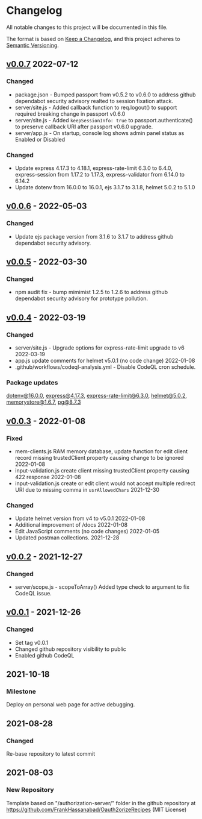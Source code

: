# Changelog

All notable changes to this project will be documented in this file.

The format is based on [Keep a Changelog](https://keepachangelog.com/en/1.0.0/),
and this project adheres to
[Semantic Versioning](https://semver.org/spec/v2.0.0.html).


## [v0.0.7](https://github.com/cotarr/collab-auth/releases/tag/v0.0.7) 2022-07-12

### Changed

- package.json - Bumped passport from v0.5.2 to v0.6.0 to address github dependabot security advisory realted to session fixation attack.
- server/site.js - Added callback function to req.logout() to support required breaking change in passport v0.6.0
- server/site.js - Added `keepSessionInfo: true` to passport.authenticate() to preserve callback URI after passport v0.6.0 upgrade.
- server/app.js - On startup, console log shows admin panel status as Enabled or Disabled

### Changed
- Update express 4.17.3 to 4.18.1, express-rate-limit 6.3.0 to 6.4.0, express-session from 1.17.2 to 1.17.3, express-validator from 6.14.0 to 6.14.2
- Update dotenv from 16.0.0 to 16.0.1, ejs 3.1.7 to 3.1.8, helmet 5.0.2 to 5.1.0

## [v0.0.6](https://github.com/cotarr/collab-auth/releases/tag/v0.0.6) - 2022-05-03

### Changed

- Update ejs package version from 3.1.6 to 3.1.7 to address github dependabot security advisory.

## [v0.0.5](https://github.com/cotarr/collab-auth/releases/tag/v0.0.5) - 2022-03-30

### Changed

- npm audit fix - bump mimimist 1.2.5 to 1.2.6 to address github dependabot security advisory for prototype pollution.

## [v0.0.4](https://github.com/cotarr/collab-auth/releases/tag/v0.0.4) - 2022-03-19

### Changed

- server/site.js - Upgrade options for express-rate-limit upgrade to v6 2022-03-19
- app.js update comments for helmet v5.0.1 (no code change) 2022-01-08
- .github/workflows/codeql-analysis.yml - Disable CodeQL cron schedule.

### Package updates

dotenv@16.0.0, express@4.17.3, express-rate-limit@6.3.0, helmet@5.0.2, memorystore@1.6.7, pg@8.7.3

## [v0.0.3](https://github.com/cotarr/collab-auth/releases/tag/v0.0.3) - 2022-01-08

### Fixed
- mem-clients.js RAM memory database, update function for edit client record missing trustedClient property causing change to be ignored 2022-01-08
- input-validation.js create client missing trustedClient property causing 422 response 2022-01-08
- input-validation.js create or edit client would not accept multiple redirect URI due to missing comma in `usrAllowedChars` 2021-12-30

### Changed

- Update helmet version from v4 to v5.0.1 2022-01-08
- Additional improvement of /docs 2022-01-08
- Edit JavaScript comments (no code changes) 2022-01-05
- Updated postman collections. 2021-12-28

## [v0.0.2](https://github.com/cotarr/collab-auth/releases/tag/v0.0.2) - 2021-12-27

### Changed

- server/scope.js - scopeToArray() Added type check to argument to fix CodeQL issue.

## [v0.0.1](https://github.com/cotarr/collab-auth/releases/tag/v0.0.1) - 2021-12-26

### Changed

- Set tag v0.0.1
- Changed github repository visibility to public
- Enabled github CodeQL

## 2021-10-18 

### Milestone

Deploy on personal web page for active debugging.

## 2021-08-28

### Changed

Re-base repository to latest commit

## 2021-08-03

### New Repository

Template based on "/authorization-server/" folder in the github repository at
https://github.com/FrankHassanabad/Oauth2orizeRecipes (MIT License)
